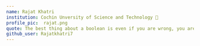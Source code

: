 ```yaml
---
name: Rajat Khatri 
institution: Cochin Unversity of Science and Technology 🚩 
profile_pic:  rajat.png
quote: The best thing about a boolean is even if you are wrong, you are only off by a bit.
github_user: Rajatkhatri7
---
```

